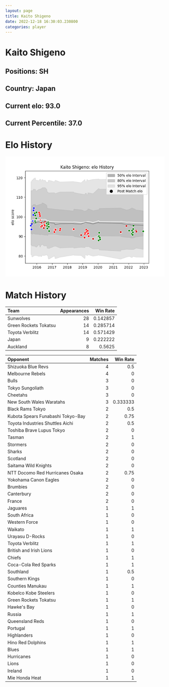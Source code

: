 ```yaml
---  
layout: page  
title: Kaito Shigeno  
date: 2022-12-18 16:30:03.230800  
categories: player  
---
```

# Kaito Shigeno

## Positions: SH

## Country: Japan

## Current elo: 93.0

## Current Percentile: 37.0

# Elo History


![elo history](history_KaitoShigeno.png)
# Match History


| Team                  |   Appearances |   Win Rate |
|:----------------------|--------------:|-----------:|
| Sunwolves             |            28 |   0.142857 |
| Green Rockets Tokatsu |            14 |   0.285714 |
| Toyota Verblitz       |            14 |   0.571429 |
| Japan                 |             9 |   0.222222 |
| Auckland              |             8 |   0.5625   |

| Opponent                          |   Matches |   Win Rate |
|:----------------------------------|----------:|-----------:|
| Shizuoka Blue Revs                |         4 |   0.5      |
| Melbourne Rebels                  |         4 |   0        |
| Bulls                             |         3 |   0        |
| Tokyo Sungoliath                  |         3 |   0        |
| Cheetahs                          |         3 |   0        |
| New South Wales Waratahs          |         3 |   0.333333 |
| Black Rams Tokyo                  |         2 |   0.5      |
| Kubota Spears Funabashi Tokyo-Bay |         2 |   0.75     |
| Toyota Industries Shuttles Aichi  |         2 |   0.5      |
| Toshiba Brave Lupus Tokyo         |         2 |   0        |
| Tasman                            |         2 |   1        |
| Stormers                          |         2 |   0        |
| Sharks                            |         2 |   0        |
| Scotland                          |         2 |   0        |
| Saitama Wild Knights              |         2 |   0        |
| NTT Docomo Red Hurricanes Osaka   |         2 |   0.75     |
| Yokohama Canon Eagles             |         2 |   0        |
| Brumbies                          |         2 |   0        |
| Canterbury                        |         2 |   0        |
| France                            |         2 |   0        |
| Jaguares                          |         1 |   1        |
| South Africa                      |         1 |   0        |
| Western Force                     |         1 |   0        |
| Waikato                           |         1 |   1        |
| Urayasu D-Rocks                   |         1 |   0        |
| Toyota Verblitz                   |         1 |   1        |
| British and Irish Lions           |         1 |   0        |
| Chiefs                            |         1 |   1        |
| Coca-Cola Red Sparks              |         1 |   1        |
| Southland                         |         1 |   0.5      |
| Southern Kings                    |         1 |   0        |
| Counties Manukau                  |         1 |   1        |
| Kobelco Kobe Steelers             |         1 |   0        |
| Green Rockets Tokatsu             |         1 |   1        |
| Hawke's Bay                       |         1 |   0        |
| Russia                            |         1 |   1        |
| Queensland Reds                   |         1 |   0        |
| Portugal                          |         1 |   1        |
| Highlanders                       |         1 |   0        |
| Hino Red Dolphins                 |         1 |   1        |
| Blues                             |         1 |   1        |
| Hurricanes                        |         1 |   0        |
| Lions                             |         1 |   0        |
| Ireland                           |         1 |   0        |
| Mie Honda Heat                    |         1 |   1        |